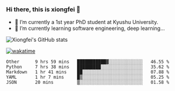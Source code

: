 ### Hi there, this is xiongfei 👋


- 🔭 I’m currently a 1st year PhD student at Kyushu University.
- 🌱 I’m currently learning software engineering, deep learning...

<!--
**Toma62299781/Toma62299781** is a ✨ _special_ ✨ repository because its `README.md` (this file) appears on your GitHub profile.
Here are some ideas to get you started:
-->

![Xiongfei's GitHub stats](https://github-readme-stats.vercel.app/api?username=Toma62299781)


[![wakatime](https://wakatime.com/badge/user/9e8d5516-d162-43e7-9563-87295d455a71.svg)](https://wakatime.com/@9e8d5516-d162-43e7-9563-87295d455a71)

<!--START_SECTION:waka-->
```text
Other      9 hrs 59 mins   ███████████▓░░░░░░░░░░░░░   46.55 % 
Python     7 hrs 38 mins   █████████░░░░░░░░░░░░░░░░   35.62 % 
Markdown   1 hr 41 mins    ██░░░░░░░░░░░░░░░░░░░░░░░   07.88 % 
YAML       1 hr 7 mins     █▒░░░░░░░░░░░░░░░░░░░░░░░   05.25 % 
JSON       20 mins         ▒░░░░░░░░░░░░░░░░░░░░░░░░   01.58 % 
```
<!--END_SECTION:waka-->

